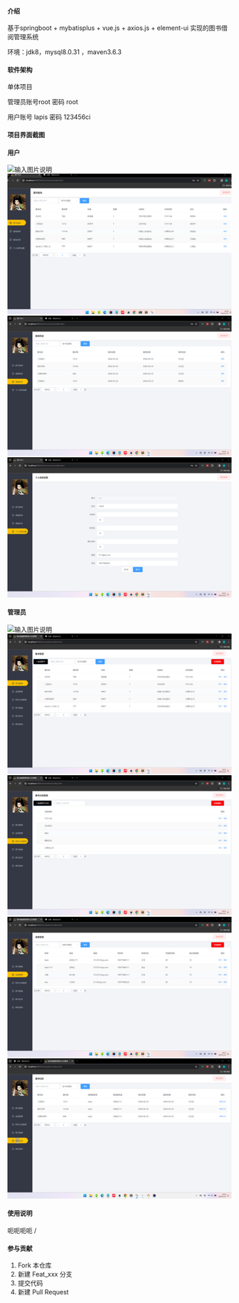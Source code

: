 

#### 介绍
基于springboot + mybatisplus + vue.js + axios.js + element-ui 实现的图书借阅管理系统

环境：jdk8，mysql8.0.31 ，maven3.6.3



#### 软件架构
单体项目


管理员账号root 密码 root

用户账号 lapis  密码 123456ci

#### 项目界面截图

#### 用户


![输入图片说明](%E9%A1%B9%E7%9B%AE%E6%88%AA%E5%9B%BE/user1.png)
![输入图片说明](%E9%A1%B9%E7%9B%AE%E6%88%AA%E5%9B%BE/user2.png)
![输入图片说明](%E9%A1%B9%E7%9B%AE%E6%88%AA%E5%9B%BE/user3.png)
![输入图片说明](%E9%A1%B9%E7%9B%AE%E6%88%AA%E5%9B%BE/user4.png)
#### 管理员


![输入图片说明](%E9%A1%B9%E7%9B%AE%E6%88%AA%E5%9B%BE/admin1.png)
![输入图片说明](%E9%A1%B9%E7%9B%AE%E6%88%AA%E5%9B%BE/admin.png)
![输入图片说明](%E9%A1%B9%E7%9B%AE%E6%88%AA%E5%9B%BE/admin2.png)
![输入图片说明](%E9%A1%B9%E7%9B%AE%E6%88%AA%E5%9B%BE/admin3.png)
![输入图片说明](%E9%A1%B9%E7%9B%AE%E6%88%AA%E5%9B%BE/admin4.png)



#### 使用说明

呃呃呃呃
/
#### 参与贡献

1.  Fork 本仓库
2.  新建 Feat_xxx 分支
3.  提交代码
4.  新建 Pull Request
